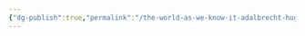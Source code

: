 ```yaml
---
{"dg-publish":true,"permalink":"/the-world-as-we-know-it-adalbrecht-hugh/the-general-timeline/pc-532-horizon-rises/"}
---
```


